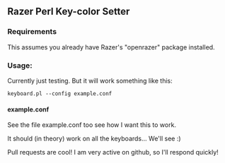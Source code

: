 ## Razer Perl Key-color Setter

### Requirements

This assumes you already have Razer's "openrazer" package installed.

### Usage:

Currently just testing. But it will work something like this:

`keyboard.pl --config example.conf`

#### example.conf

See the file example.conf too see how I want this to work.

It should (in theory) work on all the keyboards... We'll see :)

Pull requests are cool! I am very active on github, so I'll respond quickly!

